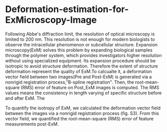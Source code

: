 # Deformation-estimation-for-ExMicroscopy-Image
Following Abbe's diffraction limit, the resolution of optical microscopy is limited to 200 nm.  This resolution is not enough for modern biologists to observe the intracellular phenomenon or subcellular structure. Expansion microscopy(ExM) solves this problem by expanding biological samples through the polymer system, which provides investigators higher resolution without using specialized equipment. Its expansion procedure should be isotropic to avoid structure deformation. Therefore the extent of structure deformation represent the quality of ExM.To calcualte it, a deformation vector field between two images(Pre and Post-ExM) is generated via a nonrigid registration process,"B-spline registration". Then, the root-mean-square (RMS) error of feature on Post_ExM images is computed. The RMS values means the consistency in length varying of specific structure before and after ExM. The 

To quantify the isotropy of ExM, we calculated the deformation vector field between the images via a nonrigid registration process (fig. S3). From this vector field, we quantified the root-mean-square (RMS) error of feature measurements post-ExM. 
